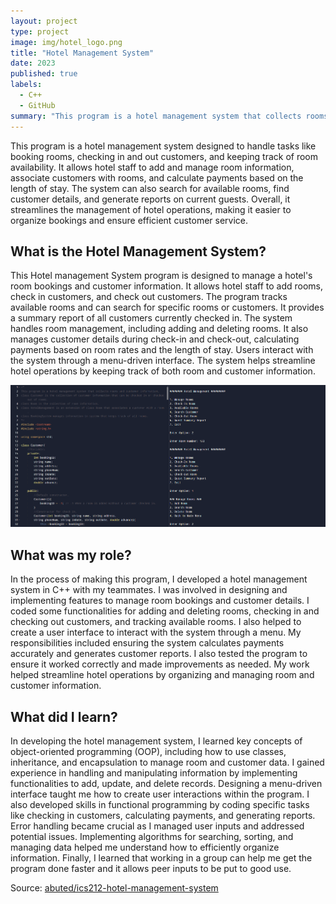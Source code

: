 ```yaml
---
layout: project
type: project
image: img/hotel_logo.png
title: "Hotel Management System"
date: 2023
published: true
labels:
  - C++
  - GitHub
summary: "This program is a hotel management system that collects rooms and customer information."
---
```


This program is a hotel management system designed to handle tasks like booking rooms, checking in and out customers, and keeping track of room availability. It allows hotel staff to add and manage room information, associate customers with rooms, and calculate payments based on the length of stay. 
The system can also search for available rooms, find customer details, and generate reports on current guests. Overall, it streamlines the management of hotel operations, making it easier to organize bookings and ensure efficient customer service.

## What is the Hotel Management System?

This Hotel management System program is designed to manage a hotel's room bookings and customer information. It allows hotel staff to add rooms, check in customers, and check out customers. The program tracks available rooms and can search for specific rooms or customers. It provides a summary report of all customers currently checked in. The system handles room management, including adding and deleting rooms. It also manages customer details during check-in and check-out, calculating payments based on room rates and the length of stay. Users interact with the system through a menu-driven interface. The system helps streamline hotel operations by keeping track of both room and customer information.

<img class="img-fluid" src="../img/hotel-code.png">

## What was my role?

In the process of making this program, I developed a hotel management system in C++ with my teammates. I was involved in designing and implementing features to manage room bookings and customer details. I coded some functionalities for adding and deleting rooms, checking in and checking out customers, and tracking available rooms. I also helped to create a user interface to interact with the system through a menu. My responsibilities included ensuring the system calculates payments accurately and generates customer reports. I also tested the program to ensure it worked correctly and made improvements as needed. My work helped streamline hotel operations by organizing and managing room and customer information.

## What did I learn?

In developing the hotel management system, I learned key concepts of object-oriented programming (OOP), including how to use classes, inheritance, and encapsulation to manage room and customer data. I gained experience in handling and manipulating information by implementing functionalities to add, update, and delete records. Designing a menu-driven interface taught me how to create user interactions within the program. I also developed skills in functional programming by coding specific tasks like checking in customers, calculating payments, and generating reports. Error handling became crucial as I managed user inputs and addressed potential issues. Implementing algorithms for searching, sorting, and managing data helped me understand how to efficiently organize information. Finally, I learned that working in a group can help me get the program done faster and it allows peer inputs to be put to good use.


Source: <a href="https://github.com/university-of-hawaii-ics212/final-week16-group-7.git"><i class="large github icon "></i>abuted/ics212-hotel-management-system</a>
